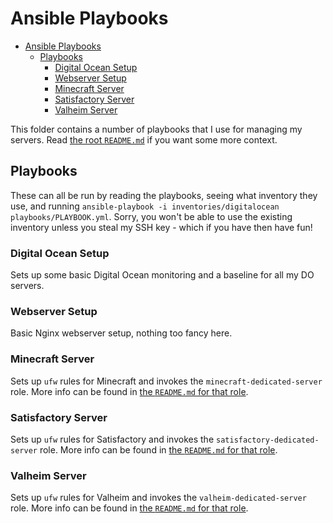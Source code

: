 # Ansible Playbooks

- [Ansible Playbooks](#ansible-playbooks)
  - [Playbooks](#playbooks)
    - [Digital Ocean Setup](#digital-ocean-setup)
    - [Webserver Setup](#webserver-setup)
    - [Minecraft Server](#minecraft-server)
    - [Satisfactory Server](#satisfactory-server)
    - [Valheim Server](#valheim-server)

This folder contains a number of playbooks that I use for managing my servers. Read [the root `README.md`](../README.md)
if you want some more context.

## Playbooks

These can all be run by reading the playbooks, seeing what inventory they use, and running
`ansible-playbook -i inventories/digitalocean playbooks/PLAYBOOK.yml`. Sorry, you won't be able to use the existing
inventory unless you steal my SSH key - which if you have then have fun!

### Digital Ocean Setup

Sets up some basic Digital Ocean monitoring and a baseline for all my DO servers.

### Webserver Setup

Basic Nginx webserver setup, nothing too fancy here.

### Minecraft Server

Sets up `ufw` rules for Minecraft and invokes the `minecraft-dedicated-server` role. More info can be found in
[the `README.md` for that role](roles/minecraft-dedicated-server/README.md).

### Satisfactory Server

Sets up `ufw` rules for Satisfactory and invokes the `satisfactory-dedicated-server` role. More info can be found in
[the `README.md` for that role](roles/satisfactory-dedicated-server/README.md).

### Valheim Server

Sets up `ufw` rules for Valheim and invokes the `valheim-dedicated-server` role. More info can be found in
[the `README.md` for that role](roles/valheim-dedicated-server/README.md).
